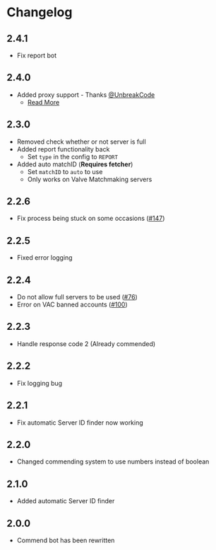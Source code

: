 # Changelog

## 2.4.1
- Fix report bot

## 2.4.0
- Added proxy support - Thanks [@UnbreakCode](http://github.com/UnbreakCode)
  - [Read More](./README.md#proxies)

## 2.3.0
- Removed check whether or not server is full
- Added report functionality back
  - Set `type` in the config to `REPORT`
- Added auto matchID (**Requires fetcher**)
  - Set `matchID` to `auto` to use
  - Only works on Valve Matchmaking servers

## 2.2.6
- Fix process being stuck on some occasions ([#147](https://github.com/BeepFelix/csgo-commend-bot/issues/147))

## 2.2.5
- Fixed error logging

## 2.2.4
- Do not allow full servers to be used ([#76](https://github.com/BeepFelix/csgo-commend-bot/issues/76))
- Error on VAC banned accounts ([#100](https://github.com/BeepFelix/csgo-commend-bot/issues/100))

## 2.2.3
- Handle response code 2 (Already commended)

## 2.2.2
- Fix logging bug

## 2.2.1
- Fix automatic Server ID finder now working

## 2.2.0
- Changed commending system to use numbers instead of boolean

## 2.1.0
- Added automatic Server ID finder

## 2.0.0
- Commend bot has been rewritten
